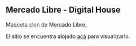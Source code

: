 ## Mercado Libre - Digital House

Maqueta clon de Mercado Libre.

El sitio se encuentra alojado [acá](https://mercadoliebre-dinahet.onrender.com/) para visualizarlo.
